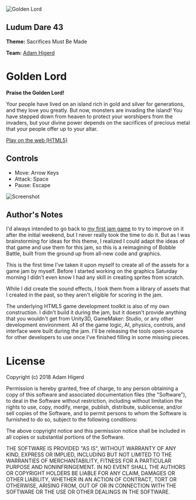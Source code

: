 ![Golden Lord](https://bitbucket.org/ahigerd/ld43/raw/master/goldenlord-title.png)
  
Ludum Dare 43
-------------
**Theme:** Sacrifices Must Be Made

**Team:** [Adam Higerd](https://ldjam.com/users/coda-highland)

Golden Lord
===========
**Praise the Golden Lord!**

Your people have lived on an island rich in gold and silver for generations, and they love you greatly. But now, monsters are invading the island! You have stepped down from heaven to protect your worshipers from the invaders, but your divine power depends on the sacrifices of precious metal that your people offer up to your altar.

[Play on the web (HTML5)](http://greenmaw.com/ld43/)

Controls
--------
* Move: Arrow Keys
* Attack: Space
* Pause: Escape

![Screenshot](https://bitbucket.org/ahigerd/ld43/raw/master/goldenlord-ingame.png)

Author's Notes
--------------
I'd always intended to go back to [my first jam game](http://ludumdare.com/compo/ludum-dare-36/?action=preview&uid=89952) to try to improve on it after the initial weekend, but I never really took the time to do it. But as I was brainstorming for ideas for this theme, I realized I could adapt the ideas of that game and use them for this jam, so this is a reimagining of Bobble Battle, built from the ground up from all-new code and graphics.

This is the first time I've taken it upon myself to create all of the assets for a game jam by myself. Before I started working on the graphics Saturday morning I didn't even know I had any skill in creating sprites from scratch.

While I did create the sound effects, I took them from a library of assets that I created in the past, so they aren't eligible for scoring in the jam.

The underlying HTML5 game development toolkit is also of my own construction. I didn't build it during the jam, but it doesn't provide anything that you wouldn't get from Unity3D, GameMaker: Studio, or any other development environment. All of the game logic, AI, physics, controls, and interface were built during the jam. I'll be releasing the tools open-source for other developers to use once I've finished filling in some missing pieces.

License
=======
Copyright (c) 2018 Adam Higerd

Permission is hereby granted, free of charge, to any person obtaining a copy of this software and associated documentation files (the "Software"), to deal in the Software without restriction, including without limitation the rights to use, copy, modify, merge, publish, distribute, sublicense, and/or sell copies of the Software, and to permit persons to whom the Software is furnished to do so, subject to the following conditions:

The above copyright notice and this permission notice shall be included in all copies or substantial portions of the Software.

THE SOFTWARE IS PROVIDED "AS IS", WITHOUT WARRANTY OF ANY KIND, EXPRESS OR IMPLIED, INCLUDING BUT NOT LIMITED TO THE WARRANTIES OF MERCHANTABILITY, FITNESS FOR A PARTICULAR PURPOSE AND NONINFRINGEMENT. IN NO EVENT SHALL THE AUTHORS OR COPYRIGHT HOLDERS BE LIABLE FOR ANY CLAIM, DAMAGES OR OTHER LIABILITY, WHETHER IN AN ACTION OF CONTRACT, TORT OR OTHERWISE, ARISING FROM, OUT OF OR IN CONNECTION WITH THE SOFTWARE OR THE USE OR OTHER DEALINGS IN THE SOFTWARE.
